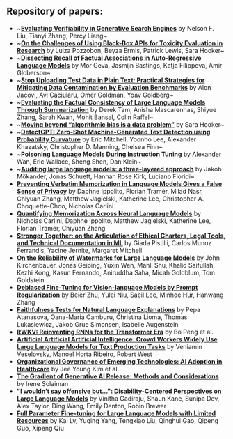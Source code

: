## Repository of papers: 

- ~**[Evaluating Verifiability in Generative Search Engines](https://arxiv.org/abs/2304.09848)** by Nelson F. Liu, Tianyi Zhang, Percy Liang~
- ~**[On the Challenges of Using Black-Box APIs for Toxicity Evaluation in Research](https://arxiv.org/abs/2304.12397)** by Luiza Pozzobon, Beyza Ermis, Patrick Lewis, Sara Hooker~
- ~**[Dissecting Recall of Factual Associations in Auto-Regressive Language Models](https://arxiv.org/abs/2304.14767)** by Mor Geva, Jasmijn Bastings, Katja Filippova, Amir Globerson~
- ~**[Stop Uploading Test Data in Plain Text: Practical Strategies for Mitigating Data Contamination by Evaluation Benchmarks](https://arxiv.org/abs/2305.10160)** by Alon Jacovi, Avi Caciularu, Omer Goldman, Yoav Goldberg~
- ~**[Evaluating the Factual Consistency of Large Language Models Through Summarization](https://arxiv.org/abs/2211.08412)** by Derek Tam, Anisha Mascarenhas, Shiyue Zhang, Sarah Kwan, Mohit Bansal, Colin Raffel~
- ~**[Moving beyond “algorithmic bias is a data problem”](https://www.sciencedirect.com/science/article/pii/S2666389921000611)** by Sara Hooker~
- ~**[DetectGPT: Zero-Shot Machine-Generated Text Detection using Probability Curvature](https://arxiv.org/abs/2301.11305)** by Eric Mitchell, Yoonho Lee, Alexander Khazatsky, Christopher D. Manning, Chelsea Finn~
- ~**[Poisoning Language Models During Instruction Tuning](https://arxiv.org/abs/2305.00944)** by Alexander Wan, Eric Wallace, Sheng Shen, Dan Klein~
- ~**[Auditing large language models: a three-layered approach](https://arxiv.org/abs/2302.08500)** by Jakob Mökander, Jonas Schuett, Hannah Rose Kirk, Luciano Floridi~
- **[Preventing Verbatim Memorization in Language Models Gives a False Sense of Privacy](https://arxiv.org/abs/2210.17546)** by Daphne Ippolito, Florian Tramèr, Milad Nasr, Chiyuan Zhang, Matthew Jagielski, Katherine Lee, Christopher A. Choquette-Choo, Nicholas Carlini
- **[Quantifying Memorization Across Neural Language Models](https://arxiv.org/abs/2202.07646)** by Nicholas Carlini, Daphne Ippolito, Matthew Jagielski, Katherine Lee, Florian Tramer, Chiyuan Zhang
- **[Stronger Together: on the Articulation of Ethical Charters, Legal Tools, and Technical Documentation in ML](https://arxiv.org/abs/2305.18615)** by Giada Pistilli, Carlos Munoz Ferrandis, Yacine Jernite, Margaret Mitchell
- **[On the Reliability of Watermarks for Large Language Models](https://arxiv.org/abs/2306.04634)** by John Kirchenbauer, Jonas Geiping, Yuxin Wen, Manli Shu, Khalid Saifullah, Kezhi Kong, Kasun Fernando, Aniruddha Saha, Micah Goldblum, Tom Goldstein
- **[Debiased Fine-Tuning for Vision-language Models by Prompt Regularization](https://arxiv.org/abs/2301.12429)** by Beier Zhu, Yulei Niu, Saeil Lee, Minhoe Hur, Hanwang Zhang
- **[Faithfulness Tests for Natural Language Explanations](https://arxiv.org/abs/2305.18029)** by Pepa Atanasova, Oana-Maria Camburu, Christina Lioma, Thomas Lukasiewicz, Jakob Grue Simonsen, Isabelle Augenstein
- **[RWKV: Reinventing RNNs for the Transformer Era](https://arxiv.org/abs/2305.13048)** by Bo Peng et al.
- **[Artificial Artificial Artificial Intelligence: Crowd Workers Widely Use Large Language Models for Text Production Tasks](https://arxiv.org/abs/2306.07899)** by Veniamin Veselovsky, Manoel Horta Ribeiro, Robert West
- **[Organizational Governance of Emerging Technologies: AI Adoption in Healthcare](https://arxiv.org/abs/2304.13081)** by Jee Young Kim et al.
- **[The Gradient of Generative AI Release: Methods and Considerations](https://arxiv.org/abs/2302.04844)** by Irene Solaiman
- **["I wouldn’t say offensive but...": Disability-Centered Perspectives on Large Language Models](https://research.google/pubs/pub52358/)** by Vinitha Gadiraju, Shaun Kane, Sunipa Dev, Alex Taylor, Ding Wang, Emily Denton, Robin Brewer
- **[Full Parameter Fine-tuning for Large Language Models with Limited Resources](https://arxiv.org/abs//2306.09782)** by Kai Lv, Yuqing Yang, Tengxiao Liu, Qinghui Gao, Qipeng Guo, Xipeng Qiu


